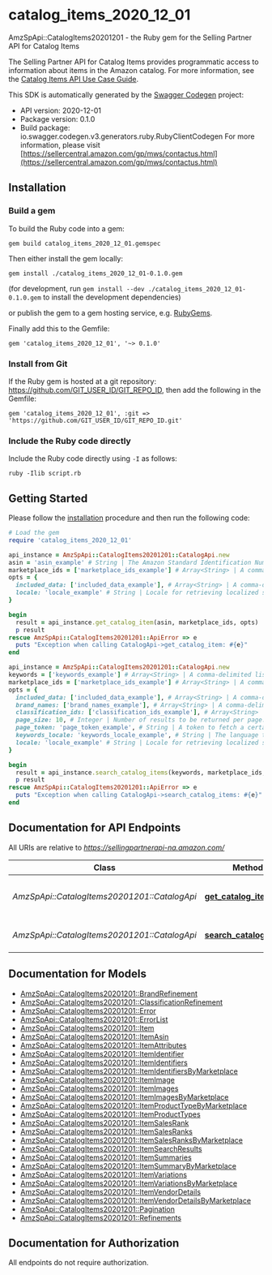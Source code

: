 # catalog_items_2020_12_01

AmzSpApi::CatalogItems20201201 - the Ruby gem for the Selling Partner API for Catalog Items

The Selling Partner API for Catalog Items provides programmatic access to information about items in the Amazon catalog.  For more information, see the [Catalog Items API Use Case Guide](doc:catalog-items-api-v2020-12-01-use-case-guide).

This SDK is automatically generated by the [Swagger Codegen](https://github.com/swagger-api/swagger-codegen) project:

- API version: 2020-12-01
- Package version: 0.1.0
- Build package: io.swagger.codegen.v3.generators.ruby.RubyClientCodegen
For more information, please visit [https://sellercentral.amazon.com/gp/mws/contactus.html](https://sellercentral.amazon.com/gp/mws/contactus.html)

## Installation

### Build a gem

To build the Ruby code into a gem:

```shell
gem build catalog_items_2020_12_01.gemspec
```

Then either install the gem locally:

```shell
gem install ./catalog_items_2020_12_01-0.1.0.gem
```
(for development, run `gem install --dev ./catalog_items_2020_12_01-0.1.0.gem` to install the development dependencies)

or publish the gem to a gem hosting service, e.g. [RubyGems](https://rubygems.org/).

Finally add this to the Gemfile:

    gem 'catalog_items_2020_12_01', '~> 0.1.0'

### Install from Git

If the Ruby gem is hosted at a git repository: https://github.com/GIT_USER_ID/GIT_REPO_ID, then add the following in the Gemfile:

    gem 'catalog_items_2020_12_01', :git => 'https://github.com/GIT_USER_ID/GIT_REPO_ID.git'

### Include the Ruby code directly

Include the Ruby code directly using `-I` as follows:

```shell
ruby -Ilib script.rb
```

## Getting Started

Please follow the [installation](#installation) procedure and then run the following code:
```ruby
# Load the gem
require 'catalog_items_2020_12_01'

api_instance = AmzSpApi::CatalogItems20201201::CatalogApi.new
asin = 'asin_example' # String | The Amazon Standard Identification Number (ASIN) of the item.
marketplace_ids = ['marketplace_ids_example'] # Array<String> | A comma-delimited list of Amazon marketplace identifiers. Data sets in the response contain data only for the specified marketplaces.
opts = { 
  included_data: ['included_data_example'], # Array<String> | A comma-delimited list of data sets to include in the response. Default: summaries.
  locale: 'locale_example' # String | Locale for retrieving localized summaries. Defaults to the primary locale of the marketplace.
}

begin
  result = api_instance.get_catalog_item(asin, marketplace_ids, opts)
  p result
rescue AmzSpApi::CatalogItems20201201::ApiError => e
  puts "Exception when calling CatalogApi->get_catalog_item: #{e}"
end

api_instance = AmzSpApi::CatalogItems20201201::CatalogApi.new
keywords = ['keywords_example'] # Array<String> | A comma-delimited list of words or item identifiers to search the Amazon catalog for.
marketplace_ids = ['marketplace_ids_example'] # Array<String> | A comma-delimited list of Amazon marketplace identifiers for the request.
opts = { 
  included_data: ['included_data_example'], # Array<String> | A comma-delimited list of data sets to include in the response. Default: summaries.
  brand_names: ['brand_names_example'], # Array<String> | A comma-delimited list of brand names to limit the search to.
  classification_ids: ['classification_ids_example'], # Array<String> | A comma-delimited list of classification identifiers to limit the search to.
  page_size: 10, # Integer | Number of results to be returned per page.
  page_token: 'page_token_example', # String | A token to fetch a certain page when there are multiple pages worth of results.
  keywords_locale: 'keywords_locale_example', # String | The language the keywords are provided in. Defaults to the primary locale of the marketplace.
  locale: 'locale_example' # String | Locale for retrieving localized summaries. Defaults to the primary locale of the marketplace.
}

begin
  result = api_instance.search_catalog_items(keywords, marketplace_ids, opts)
  p result
rescue AmzSpApi::CatalogItems20201201::ApiError => e
  puts "Exception when calling CatalogApi->search_catalog_items: #{e}"
end
```

## Documentation for API Endpoints

All URIs are relative to *https://sellingpartnerapi-na.amazon.com/*

Class | Method | HTTP request | Description
------------ | ------------- | ------------- | -------------
*AmzSpApi::CatalogItems20201201::CatalogApi* | [**get_catalog_item**](docs/CatalogApi.md#get_catalog_item) | **GET** /catalog/2020-12-01/items/{asin} | 
*AmzSpApi::CatalogItems20201201::CatalogApi* | [**search_catalog_items**](docs/CatalogApi.md#search_catalog_items) | **GET** /catalog/2020-12-01/items | 

## Documentation for Models

 - [AmzSpApi::CatalogItems20201201::BrandRefinement](docs/BrandRefinement.md)
 - [AmzSpApi::CatalogItems20201201::ClassificationRefinement](docs/ClassificationRefinement.md)
 - [AmzSpApi::CatalogItems20201201::Error](docs/Error.md)
 - [AmzSpApi::CatalogItems20201201::ErrorList](docs/ErrorList.md)
 - [AmzSpApi::CatalogItems20201201::Item](docs/Item.md)
 - [AmzSpApi::CatalogItems20201201::ItemAsin](docs/ItemAsin.md)
 - [AmzSpApi::CatalogItems20201201::ItemAttributes](docs/ItemAttributes.md)
 - [AmzSpApi::CatalogItems20201201::ItemIdentifier](docs/ItemIdentifier.md)
 - [AmzSpApi::CatalogItems20201201::ItemIdentifiers](docs/ItemIdentifiers.md)
 - [AmzSpApi::CatalogItems20201201::ItemIdentifiersByMarketplace](docs/ItemIdentifiersByMarketplace.md)
 - [AmzSpApi::CatalogItems20201201::ItemImage](docs/ItemImage.md)
 - [AmzSpApi::CatalogItems20201201::ItemImages](docs/ItemImages.md)
 - [AmzSpApi::CatalogItems20201201::ItemImagesByMarketplace](docs/ItemImagesByMarketplace.md)
 - [AmzSpApi::CatalogItems20201201::ItemProductTypeByMarketplace](docs/ItemProductTypeByMarketplace.md)
 - [AmzSpApi::CatalogItems20201201::ItemProductTypes](docs/ItemProductTypes.md)
 - [AmzSpApi::CatalogItems20201201::ItemSalesRank](docs/ItemSalesRank.md)
 - [AmzSpApi::CatalogItems20201201::ItemSalesRanks](docs/ItemSalesRanks.md)
 - [AmzSpApi::CatalogItems20201201::ItemSalesRanksByMarketplace](docs/ItemSalesRanksByMarketplace.md)
 - [AmzSpApi::CatalogItems20201201::ItemSearchResults](docs/ItemSearchResults.md)
 - [AmzSpApi::CatalogItems20201201::ItemSummaries](docs/ItemSummaries.md)
 - [AmzSpApi::CatalogItems20201201::ItemSummaryByMarketplace](docs/ItemSummaryByMarketplace.md)
 - [AmzSpApi::CatalogItems20201201::ItemVariations](docs/ItemVariations.md)
 - [AmzSpApi::CatalogItems20201201::ItemVariationsByMarketplace](docs/ItemVariationsByMarketplace.md)
 - [AmzSpApi::CatalogItems20201201::ItemVendorDetails](docs/ItemVendorDetails.md)
 - [AmzSpApi::CatalogItems20201201::ItemVendorDetailsByMarketplace](docs/ItemVendorDetailsByMarketplace.md)
 - [AmzSpApi::CatalogItems20201201::Pagination](docs/Pagination.md)
 - [AmzSpApi::CatalogItems20201201::Refinements](docs/Refinements.md)

## Documentation for Authorization

 All endpoints do not require authorization.

